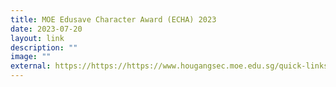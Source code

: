 ```yaml
---
title: MOE Edusave Character Award (ECHA) 2023
date: 2023-07-20
layout: link
description: ""
image: ""
external: https://https://https://www.hougangsec.moe.edu.sg/quick-links/for-parents/echa/
---
```

